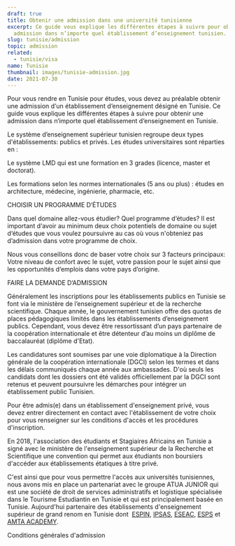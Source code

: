 ```yaml
---
draft: true
title: Obtenir une admission dans une université tunisienne
excerpt: Ce guide vous explique les différentes étapes à suivre pour obtenir une
  admission dans n’importe quel établissement d’enseignement tunisien.
slug: tunisie/admission
topic: admission
related:
  - tunisie/visa
name: Tunisie
thumbnail: images/tunisie-admission.jpg
date: 2021-07-30
---
```

Pour vous rendre en Tunisie pour études, vous devez au préalable obtenir une admission d‘un établissement d‘enseignement désigné en Tunisie. Ce guide vous explique les différentes étapes à suivre pour obtenir une admission dans n‘importe quel établissement d‘enseignement en Tunisie.

Le système d’enseignement supérieur tunisien regroupe deux types d'établissements: publics et privés. Les études universitaires sont réparties en :

Le système LMD qui est une formation en 3 grades (licence, master et doctorat).

Les formations selon les normes internationales (5 ans ou plus) : études en architecture, médecine, ingénierie, pharmacie, etc.

CHOISIR UN PROGRAMME D‘ÉTUDES

Dans quel domaine allez-vous étudier? Quel programme d‘études? Il est important d‘avoir au minimum deux choix potentiels de domaine ou sujet d‘études que vous voulez poursuivre au cas où vous n'obteniez pas d’admission dans votre programme de choix.

Nous vous conseillons donc de baser votre choix sur 3 facteurs principaux: Votre niveau de confort avec le sujet, votre passion pour le sujet ainsi que les opportunités d‘emplois dans votre pays d’origine.

FAIRE LA DEMANDE D‘ADMISSION

Généralement les inscriptions pour les établissements publics en Tunisie se font via le ministère de l’enseignement supérieur et de la recherche scientifique. Chaque année, le gouvernement tunisien offre des quotas de places pédagogiques limités dans les établissements d’enseignement publics. Cependant, vous devez être ressortissant d’un pays partenaire de la coopération internationale et être détenteur d’au moins un diplôme de baccalauréat (diplôme d'Etat).

Les candidatures sont soumises par une voie diplomatique à la Direction générale de la coopération internationale (DGCI) selon les termes et dans les délais communiqués chaque année aux ambassades. D'où seuls les candidats dont les dossiers ont été validés officiellement par la DGCI sont retenus et peuvent poursuivre les démarches pour intégrer un établissement public Tunisien.

Pour être admis(e) dans un établissement d'enseignement privé, vous devez entrer directement en contact avec l'établissement de votre choix pour vous renseigner sur les conditions d'accès et les procédures d'inscription.

En 2018, l'association des étudiants et Stagiaires Africains en Tunisie a signé avec le ministère de l'enseignement supérieur de la Recherche et Scientifique une convention qui permet aux étudiants non boursiers d'accéder aux établissements étatiques à titre privé. 

<!--StartFragment-->

C'est ainsi que pour vous permettre l'accès aux universités tunisiennes, nous avons mis en place un partenariat avec le groupe ATUA JUNIOR qui est une société de droit de services administratifs et logistique spécialisée dans le Tourisme Estudiantin en Tunisie et qui est principalement basée en Tunisie. Aujourd'hui partenaire des établissements d'enseignement supérieur de grand renom en Tunisie dont  [ESPIN](https://www.espin.ens.tn/), [IPSAS](https://ipsas-ens.net/), [ESEAC](http://www.eseac.ens.tn/), [ESPS](https://www.esps.tn/etudier-en-tunisie/) et [AMTA ACADEMY](https://amta.academy/).

Conditions générales d'admission